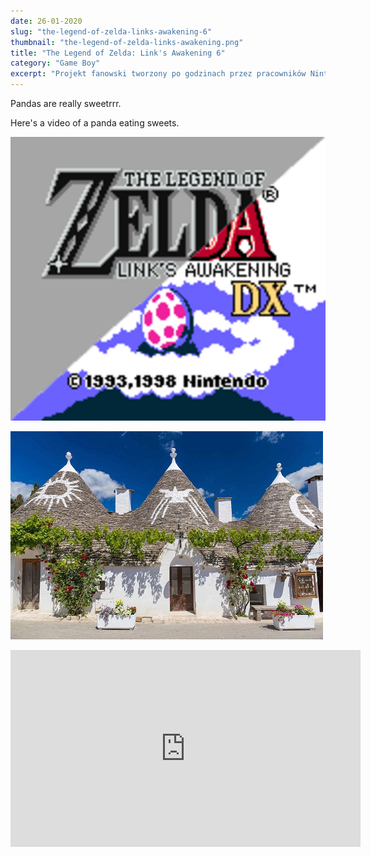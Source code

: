 ```yaml
---
date: 26-01-2020
slug: "the-legend-of-zelda-links-awakening-6"
thumbnail: "the-legend-of-zelda-links-awakening.png"
title: "The Legend of Zelda: Link's Awakening 6"
category: "Game Boy"
excerpt: "Projekt fanowski tworzony po godzinach przez pracowników Nintendo miał awansować w port jednej z poprzednich odsłon przygód Linka. Szybko okazało się jednak, że gra ma dużo większe ambicje i została wydana jako spin-off serii w 1993 roku. Sprzedaz gry była tak dobra że w 1998 została wydana jej odświeżona reedycja na konsolę Game Boy Color. Fani musieli poczekać kolejne dwadziesta lat na najnowszy remake gry, który ukazał się na konsoli Nintendo Switch we wrześniu 2019 roku. Link's Awakening jest czwartą grą z serii i pierwszą wydaną na przenośną konsolę."
---
```


Pandas are really sweetrrr.

Here's a video of a panda eating sweets.

![Hopper The Rabbit](../images/links-awakening/the-legend-of-zelda-links-awakening.png)

![Hopper The Rabbit](../images/links-awakening/pic_trulli.jpg)


<iframe width="560" height="315" src="https://www.youtube.com/embed/4n0xNbfJLR8" frameborder="0" allowfullscreen></iframe>